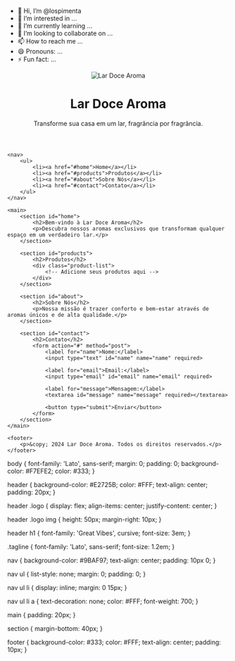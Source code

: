 - 👋 Hi, I’m @lospimenta
- 👀 I’m interested in ...
- 🌱 I’m currently learning ...
- 💞️ I’m looking to collaborate on ...
- 📫 How to reach me ...
- 😄 Pronouns: ...
- ⚡ Fun fact: ...

<!---
lospimenta/lospimenta is a ✨ special ✨ repository because its `README.md` (this file) appears on your GitHub profile.
You can click the Preview link to take a look at your changes.
--->
<!DOCTYPE html>
<html lang="pt-br">
<head>
    <meta charset="UTF-8">
    <meta name="viewport" content="width=device-width, initial-scale=1.0">
    <title>Lar Doce Aroma</title>
    <link rel="stylesheet" href="styles.css">
    <link rel="stylesheet" href="https://fonts.googleapis.com/css2?family=Great+Vibes&family=Lato:wght@300;400;700&display=swap">
</head>
<body>
    <header>
        <div class="logo">
            <img src="logo.png" alt="Lar Doce Aroma">
            <h1>Lar Doce Aroma</h1>
        </div>
        <p class="tagline">Transforme sua casa em um lar, fragrância por fragrância.</p>
    </header>
    
    <nav>
        <ul>
            <li><a href="#home">Home</a></li>
            <li><a href="#products">Produtos</a></li>
            <li><a href="#about">Sobre Nós</a></li>
            <li><a href="#contact">Contato</a></li>
        </ul>
    </nav>
    
    <main>
        <section id="home">
            <h2>Bem-vindo à Lar Doce Aroma</h2>
            <p>Descubra nossos aromas exclusivos que transformam qualquer espaço em um verdadeiro lar.</p>
        </section>
        
        <section id="products">
            <h2>Produtos</h2>
            <div class="product-list">
                <!-- Adicione seus produtos aqui -->
            </div>
        </section>
        
        <section id="about">
            <h2>Sobre Nós</h2>
            <p>Nossa missão é trazer conforto e bem-estar através de aromas únicos e de alta qualidade.</p>
        </section>
        
        <section id="contact">
            <h2>Contato</h2>
            <form action="#" method="post">
                <label for="name">Nome:</label>
                <input type="text" id="name" name="name" required>
                
                <label for="email">Email:</label>
                <input type="email" id="email" name="email" required>
                
                <label for="message">Mensagem:</label>
                <textarea id="message" name="message" required></textarea>
                
                <button type="submit">Enviar</button>
            </form>
        </section>
    </main>
    
    <footer>
        <p>&copy; 2024 Lar Doce Aroma. Todos os direitos reservados.</p>
    </footer>
</body>
</html>
body {
    font-family: 'Lato', sans-serif;
    margin: 0;
    padding: 0;
    background-color: #F7EFE2;
    color: #333;
}

header {
    background-color: #E2725B;
    color: #FFF;
    text-align: center;
    padding: 20px;
}

header .logo {
    display: flex;
    align-items: center;
    justify-content: center;
}

header .logo img {
    height: 50px;
    margin-right: 10px;
}

header h1 {
    font-family: 'Great Vibes', cursive;
    font-size: 3em;
}

.tagline {
    font-family: 'Lato', sans-serif;
    font-size: 1.2em;
}

nav {
    background-color: #9BAF97;
    text-align: center;
    padding: 10px 0;
}

nav ul {
    list-style: none;
    margin: 0;
    padding: 0;
}

nav ul li {
    display: inline;
    margin: 0 15px;
}

nav ul li a {
    text-decoration: none;
    color: #FFF;
    font-weight: 700;
}

main {
    padding: 20px;
}

section {
    margin-bottom: 40px;
}

footer {
    background-color: #333;
    color: #FFF;
    text-align: center;
    padding: 10px;
}


